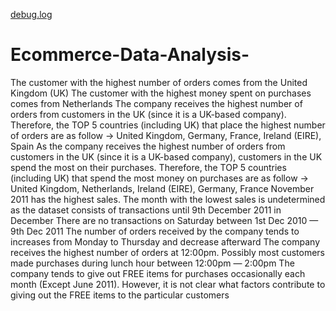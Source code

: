 [debug.log](https://github.com/deepthip9793/Ecommerce-Data-Analysis-/files/6998429/debug.log)
# Ecommerce-Data-Analysis-






The customer with the highest number of orders comes from the United Kingdom (UK)
The customer with the highest money spent on purchases comes from Netherlands
The company receives the highest number of orders from customers in the UK (since it is a UK-based company). Therefore, the TOP 5 countries (including UK) that place the highest number of orders are as follow → United Kingdom, Germany, France, Ireland (EIRE), Spain
As the company receives the highest number of orders from customers in the UK (since it is a UK-based company), customers in the UK spend the most on their purchases. Therefore, the TOP 5 countries (including UK) that spend the most money on purchases are as follow → United Kingdom, Netherlands, Ireland (EIRE), Germany, France
November 2011 has the highest sales. The month with the lowest sales is undetermined as the dataset consists of transactions until 9th December 2011 in December
There are no transactions on Saturday between 1st Dec 2010 — 9th Dec 2011
The number of orders received by the company tends to increases from Monday to Thursday and decrease afterward
The company receives the highest number of orders at 12:00pm. Possibly most customers made purchases during lunch hour between 12:00pm — 2:00pm
The company tends to give out FREE items for purchases occasionally each month (Except June 2011). However, it is not clear what factors contribute to giving out the FREE items to the particular customers

